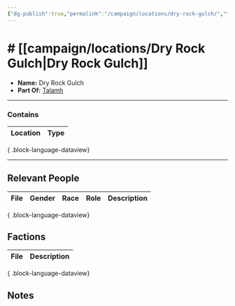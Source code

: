 ```yaml
---
{"dg-publish":true,"permalink":"/campaign/locations/dry-rock-gulch/","tags":["location"],"created":"2025-10-29T13:30:13.305-07:00","updated":"2025-10-29T13:30:57.478-07:00"}
---
```


# # [[campaign/locations/Dry Rock Gulch\|Dry Rock Gulch]]
<p><span><ul>
<li dir="auto"><strong>Name:</strong> Dry Rock Gulch</li>
<li dir="auto"><strong>Part Of:</strong> <a data-tooltip-position="top" aria-label="campaign/locations/Talamh.md" data-href="campaign/locations/Talamh.md" href="campaign/locations/Talamh.md" class="internal-link" target="_blank" rel="noopener nofollow">Talamh</a></li>
</ul></span></p>

---

### Contains
| Location | Type |
| -------- | ---- |

{ .block-language-dataview}

---

## Relevant People
| File | Gender | Race | Role | Description |
| ---- | ------ | ---- | ---- | ----------- |

{ .block-language-dataview}

## Factions
| File | Description |
| ---- | ----------- |

{ .block-language-dataview}

## Notes
